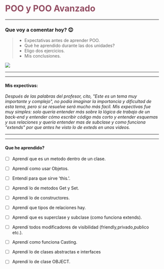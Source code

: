 <h1 style="color:#944E63">POO y POO Avanzado</h1>

- - -

### Que voy a comentar hoy? 😊
> * Expectativas antes de aprender POO.
> * Qué he aprendido durante las dos unidades? 
> * Eligo dos ejercicios. 
> * Mis conclusiones.

![](https://cdn.myportfolio.com/cba40840-ce53-4513-9aeb-8e44082506c2/9ac4f26a-a3dd-406c-a806-01d75c10f364_rw_1200.gif?h=10a9a6fc9ae5ec5bfc7cd126197b09f6)

- - - 
- - -

#### Mis expectivas:

*Después de las palabras del profesor, cito, "Este 
es un tema muy importante y complejo", no podía 
imaginar la importancia y dificultad de esta tema, pero si se resuelve será 
mucho más facíl. Mis expectivas fue muy simples: solo 
quería entender más sobre la lógica de trabajo de un 
back-end y entender cómo escribir código más corto y entender esquemas y sus relaciones
y quería entender mas de subclase y como funciona "extends" 
por que antes he visto lo de exteds en unos videos.*

- - - 
- - -

#### Que he aprendido?
- [ ] Aprendí que es un metodo dentro de un clase.
- [ ] Aprendí como usar Objetos.
- [ ] Entendí para que sirve 'this.'.
- [ ] Aprendí lo de metodos Get y Set.
- [ ] Aprendí lo de constructores.
- [ ] Aprendí que tipos de relaciones hay.
- [ ] Aprendí que es superclase y subclase (como funciona extends).
- [ ] Aprendí todos modificadores de visibilidad (friendly,privado,publico etc.).
- [ ] Aprendí como funciona Casting.
- [ ] Aprendí lo de clases abstractas e interfaces
- [ ] Aprendí lo de clase OBJECT.



